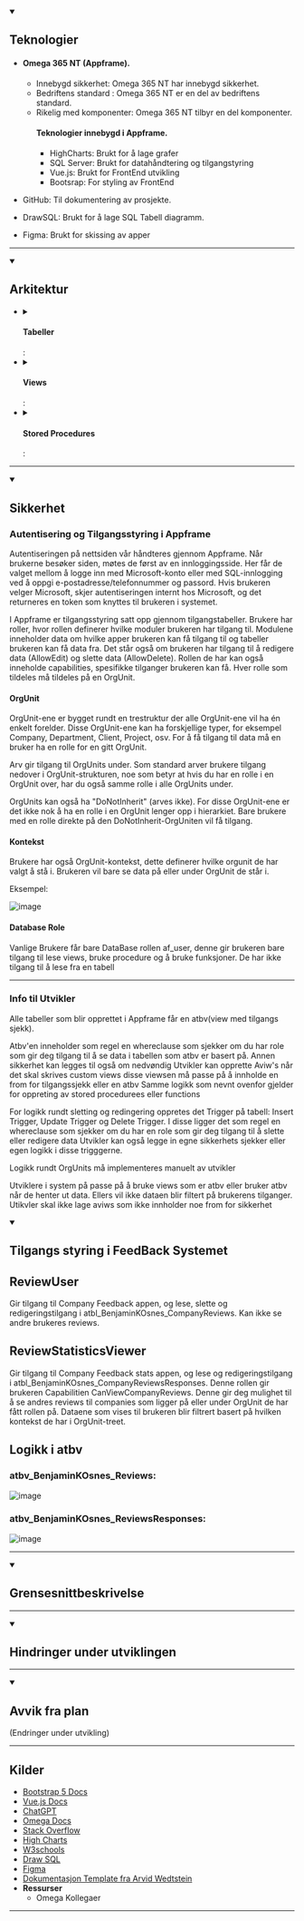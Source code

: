 <details open>
  <summary>
    <h2>Teknologier</h2>
  </summary>

  - #### Omega 365 NT (Appframe).
    
    - Innebygd sikkerhet: Omega 365 NT har innebygd sikkerhet.
    - Bedriftens standard : Omega 365 NT er en del av bedriftens standard.
    - Rikelig med komponenter: Omega 365 NT tilbyr en del komponenter.
        #### Teknologier innebygd i Appframe.
      - HighCharts: Brukt for å lage grafer
      - SQL Server: Brukt for datahåndtering og tilgangstyring
      - Vue.js: Brukt for FrontEnd utvikling
      - Bootsrap: For styling av FrontEnd

  - GitHub: Til dokumentering av prosjekte.
  - DrawSQL: Brukt for å lage SQL Tabell diagramm.
  - Figma: Brukt for skissing av apper

    
  <hr>
</details>
<details open>
  <summary>
    <h2>Arkitektur</h2>
  </summary>
<ul>
    <li>
      <details>
        <summary>
          <h4>Tabeller</h4>:
        </summary>      
        <a href="https://drawsql.app/teams/omega-1/diagrams/feedback-system-for-kundeservice-2/embed">Tabellstruktur</a>
          <img src="https://github.com/Ben9boyz/FagProove-2024/assets/167029110/3d32a234-53bc-4ef3-bb9c-5a8932c3222a" />
      </details>
    </li>
    <li>
      <details>
        <summary>
          <h4>Views</h4>: 
        </summary>
        <table>
          <tr>
            <th>View Navn</th>
            <th>Beskrivelse (Hvorfor eksisterer dette viewet?)</th>
            <th>Bilder</th>
          </tr>
          <tr>
            <td><b>aviw_BenjaminKOsnes_MyCapabilitiesOnCurrentOrgUnit</b></td>
            <td>
Dette viewet viser Capabilities du har i den contexten(OrgUnit_ID) du står i.
            </td>
            <td>
              <table>
                <th>
                  <img src="https://github.com/Ben9boyz/FagProove-2024/assets/167029110/78a73f71-caed-46f6-8b7e-399d8d816e8e" width="200" />
                </th>
              </table>
            </td>
          </tr>
          <tr>
            <td><b>aviw_BenjaminKOsnes_CompanyReviewsStatsAvgRatingOverTime</b></td>
            <td>
              Dette viewet henter ut va rating til bedriften var for hver gang det ble lagt in en anmeldelse
            </td>
            <td>
              <table>
                <th>
                  <img src="https://github.com/Ben9boyz/FagProove-2024/assets/167029110/99ffb8d2-bfd5-445b-bfba-6242c4d4badf" width="200" />
                </th>
              </table>
            </td>
          </tr>
          <tr>
            <td><b>aviw_BenjaminKOsnes_CompanyReviewsStats</b></td>
            <td>
                   Henter ut Statistikk om bedriftens anmeldeser
            </td>
            <td>
              <table>
                <th>
                  <img src="https://github.com/Ben9boyz/FagProove-2024/assets/167029110/76937ca7-ee89-4c3e-8439-97dc5a6451af" width="200" />
                </th>
              </table>
            </td>
          </tr>
          <tr>
            <td><b>aviw_BenjaminKOsnes_ReviewsCompanies</b></td>
            <td>
                   Henter ut alle bedrifter i systemet og anmeldelsene din på dem om det eksistere
            </td>
            <td>
              <table>
                <th>
                  <img src="https://github.com/Ben9boyz/FagProove-2024/assets/167029110/648063fe-3bd2-4b7e-926c-9dd9783afde4" width="200" />
                </th>
              </table>
            </td>
          </tr>
        </table>
      </details>
    </li>
    <li>
      <details>
        <summary>
          <h4>Stored Procedures</h4>:
        </summary>
        <table>
          <tr>
            <th>Stored Procedure Navn</th>
            <th>Beskrivelse</th>
            <th>Bilde</th>
          </tr>
          <tr>
            <td><b>astp_BenjaminKOsnes_CreateResponse</b></td>
            <td>
              Lager ny rad i response tabellen med Review_ID og Comment som blir sendt inn
            </td>
            <td>
              <table>
                <th>
                  <img src="https://github.com/Ben9boyz/FagProove-2024/assets/167029110/6bd74c1d-1d97-4e46-a9e2-5ec760b46c35" width="200" />
                </th>
              </table>
            </td>
          </tr>
                    <tr>
            <td><b>astp_BenjaminKOsnes_CreateReview</b></td>
            <td>
              Lager ny rad i Review tabellen med data om reviewen som parameter
            </td>
            <td>
              <table>
                <th> <img src="https://github.com/Ben9boyz/FagProove-2024/assets/167029110/08f87ced-2ae6-4b5e-b4f4-a0e09910e7a9" width="200" />
                </th>
              </table>
            </td>
          </tr>
                              <tr>
            <td><b>astp_BenjaminKOsnes_DeleteReview</b></td>
            <td>
              Sletter rad i Review tabellen bruker review_ID som paramter
            </td>
            <td>
              <table>
                <th> <img src="https://github.com/Ben9boyz/FagProove-2024/assets/167029110/cd373988-91c3-49e1-8533-bfbe3cd65bcb" width="200" />
                </th>
              </table>
            </td>
          </tr>
        </table>
      </details>
    </li>
  </ul>
  <hr />
</details>
<details open>
  <summary>
    <h2>Sikkerhet</h2>
  </summary>

### Autentisering og Tilgangsstyring i Appframe

Autentiseringen på nettsiden vår håndteres gjennom Appframe. Når brukerne besøker siden, møtes de først av en innloggingsside. Her får de valget mellom å logge inn med Microsoft-konto eller med SQL-innlogging ved å oppgi e-postadresse/telefonnummer og passord. Hvis brukeren velger Microsoft, skjer autentiseringen internt hos Microsoft, og det returneres en token som knyttes til brukeren i systemet.

I Appframe er tilgangsstyring satt opp gjennom tilgangstabeller. Brukere har roller, hvor rollen definerer hvilke moduler brukeren har tilgang til. Modulene inneholder data om hvilke apper brukeren kan få tilgang til og tabeller brukeren kan få data fra. Det står også om brukeren har tilgang til å redigere data (AllowEdit) og slette data (AllowDelete). Rollen de har kan også inneholde capabilities, spesifikke tilganger brukeren kan få. Hver rolle som tildeles må tildeles på en OrgUnit.

#### OrgUnit

OrgUnit-ene er bygget rundt en trestruktur der alle OrgUnit-ene vil ha én enkelt forelder. Disse OrgUnit-ene kan ha forskjellige typer, for eksempel Company, Department, Client, Project, osv. For å få tilgang til data må en bruker ha en rolle for en gitt OrgUnit.

Arv gir tilgang til OrgUnits under. Som standard arver brukere tilgang nedover i OrgUnit-strukturen, noe som betyr at hvis du har en rolle i en OrgUnit over, har du også samme rolle i alle OrgUnits under.

OrgUnits kan også ha "DoNotInherit" (arves ikke). For disse OrgUnit-ene er det ikke nok å ha en rolle i en OrgUnit lenger opp i hierarkiet. Bare brukere med en rolle direkte på den DoNotInherit-OrgUniten vil få tilgang.

#### Kontekst

Brukere har også OrgUnit-kontekst, dette definerer hvilke orgunit de har valgt å stå i. Brukeren vil bare se data på eller under OrgUnit de står i.

Eksempel:

![image](https://github.com/Ben9boyz/FagProove-2024/assets/167029110/2311de12-83f0-4e8c-bac8-ad86763db1ee)


#### Database Role
Vanlige Brukere får bare DataBase rollen af_user, denne gir brukeren bare tilgang til lese views, bruke procedure og å bruke funksjoner. De har ikke tilgang til å lese fra en tabell
  <hr />
  
### Info til Utvikler

Alle tabeller som blir opprettet i Appframe får en atbv(view med tilgangs sjekk).

Atbv'en inneholder som regel en whereclause som sjekker om du har role som gir deg tilgang til å se data i tabellen som atbv er basert på. Annen sikkerhet kan legges til også om nedvøndig
Utvikler kan opprette Aviw's når det skal skrives custom views disse viewsen må passe på å innholde en from for tilgangssjekk eller en atbv
Samme logikk som nevnt ovenfor gjelder for oppreting av stored procedurees eller functions

For logikk rundt sletting og redingering oppretes det Trigger på tabell: Insert Trigger, Update Trigger og Delete Trigger. I disse ligger det som regel en whereclause som sjekker om du har en role som gir deg tilgang til å slette eller redigere data
Utvikler kan også legge in egne sikkerhets sjekker eller egen logikk i disse trigggerne.

Logikk rundt OrgUnits må implementeres manuelt av utvikler

  Utviklere i system på passe på å bruke views som er atbv eller bruker atbv når de henter ut data. Ellers vil ikke dataen blir filtert på brukerens tilganger. Utikvler skal ikke lage aviws som ikke innholder noe from for sikkerhet
  
</details>
<details open>
  <summary>
    <h2>Tilgangs styring i FeedBack Systemet</h2>
  </summary>

## ReviewUser
Gir tilgang til Company Feedback appen, og lese, slette og redigeringstilgang i atbl_BenjaminKOsnes_CompanyReviews.
Kan ikke se andre brukeres reviews.

## ReviewStatisticsViewer 
Gir tilgang til Company Feedback stats appen, og lese og redigeringstilgang i atbl_BenjaminKOsnes_CompanyReviewsResponses.
Denne rollen gir brukeren Capabilitien CanViewCompanyReviews. Denne gir deg mulighet til å se andres reviews til companies som ligger på eller under OrgUnit de har fått rollen på. 
Dataene som vises til brukeren blir filtrert basert på hvilken kontekst de har i OrgUnit-treet.

## Logikk i atbv
### atbv_BenjaminKOsnes_Reviews:

![image](https://github.com/Ben9boyz/FagProove-2024/assets/167029110/a9e6b832-d835-4849-82b9-53412c6dfc65)

### atbv_BenjaminKOsnes_ReviewsResponses:
![image](https://github.com/Ben9boyz/FagProove-2024/assets/167029110/92d6d218-6914-4c36-8a50-626b1010d6e7)

<hr />
</details>


<details open>
  <summary>
    <h2>Grensesnittbeskrivelse</h2>

    
  </summary>
 
  <hr />
</details>

<details open>
  <summary>
    <h2>Hindringer under utviklingen</h2>
  </summary>

  <hr />
</details>

<details open>
  <summary>
    <h2>Avvik fra plan</h2> (Endringer under utvikling)
  </summary>
  

  <hr />
</details>
  <h2>Kilder</h2>
  
  - [Bootstrap 5 Docs](https://getbootstrap.com/docs/5.3/getting-started/introduction/)
  - [Vue.js Docs](https://vuejs.org/guide/introduction.html)
  - [ChatGPT](https://chat.openai.com/)
  - [Omega Docs](https://omega-nt.omega365.com/nt/docs?Area-ID=10004)
  - [Stack Overflow](https://stackoverflow.com/)
  - [High Charts](https://www.highcharts.com/docs/index)
  - [W3schools](https://www.w3schools.com/)
  - [Draw SQL](https://drawsql.app/)
  - [Figma](https://www.figma.com/)
  - [Dokumentasjon Template fra Arvid Wedtstein](https://github.com/ArvidWedtstein/Fagproove/tree/main)
- **Ressurser**
  - Omega Kollegaer


 
<hr />
</details>
